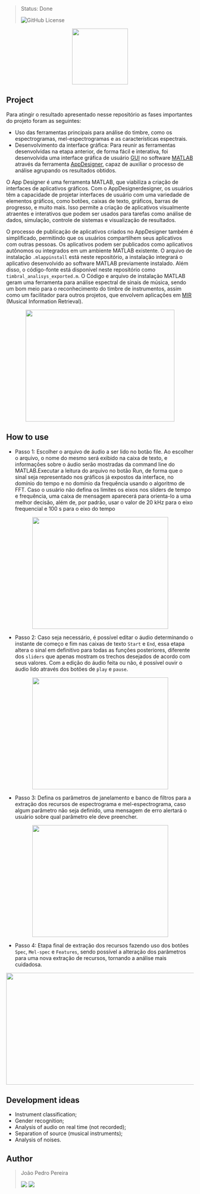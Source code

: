 > Status: Done
> 
> ![GitHub License](https://img.shields.io/github/license/jps-pereira/Timbral-Analysis)

<p align="center">
  <img width="150" height="150" src="https://github.com/jps-pereira/Timbral-Analysis/assets/145292371/7de5ae40-eeb2-4143-888c-b19b42929616">
</p>

## Project

Para atingir o resultado apresentado nesse repositório as fases importantes do projeto foram as seguintes:

- Uso das ferramentas principais para análise do timbre, como os espectrogramas, mel-espectrogramas e as características espectrais.
- Desenvolvimento da interface gráfica: Para reunir as ferramentas desenvolvidas na etapa anterior, de forma fácil e interativa, foi desenvolvida uma interface gráfica de
usuário [GUI](https://pt.wikipedia.org/wiki/Interface_gr%C3%A1fica_do_utilizador) no software [MATLAB](https://www.mathworks.com/products/matlab.html) através da ferramenta [AppDesigner](https://www.mathworks.com/products/matlab/app-designer.html), capaz de auxiliar o processo de análise agrupando os resultados obtidos.

O App Designer é uma ferramenta MATLAB, que viabiliza a criação de interfaces de aplicativos gráficos. Com o AppDesignerdesigner, os usuários têm a capacidade de projetar interfaces de usuário com uma variedade de elementos gráficos, como botões, caixas de texto, gráficos, barras de progresso, e muito mais. Isso permite a criação de aplicativos visualmente atraentes e interativos que podem ser usados para tarefas como análise de dados, simulação, controle de sistemas e visualização de resultados.

O processo de publicação de aplicativos criados no AppDesigner também é simplificado, permitindo que os usuários compartilhem seus aplicativos com outras pessoas. Os aplicativos podem ser publicados como aplicativos autônomos ou integrados em um ambiente MATLAB existente. O arquivo de instalação <code>.mlappinstall</code> está neste repositório, a instalação integrará o aplicativo desenvolvido ao software MATLAB previamente instalado. Além disso, o código-fonte está disponível neste repositório como <code>timbral_analisys_exported.m</code>. O Código e arquivo de instalação MATLAB geram uma ferramenta para análise espectral de sinais de música, sendo um bom meio para o reconhecimento do timbre de instrumentos, assim como um facilitador para outros projetos, que envolvem aplicações em [MIR](https://musicinformationretrieval.com/) (Musical Information Retrieval).

<p align="center">
  <img width="400" height="300" src="https://github.com/jps-pereira/Timbral-Analysis/assets/145292371/ed1accc7-aeaa-45ec-b15a-5cd6a50f89d3">
</p>


## How to use

- Passo 1: Escolher o arquivo de áudio a ser lido no botão file. Ao escolher o arquivo, o nome do mesmo será exibido na caixa de texto, e informações sobre o áudio serão mostradas da command line do MATLAB.Executar a leitura do arquivo no botão Run, de forma que o sinal seja representado nos gráficos já expostos da interface, no domínio do tempo e no domínio da frequência usando o algoritmo de FFT. Caso o usuário não defina os limites os eixos nos sliders de tempo e frequência, uma caixa de mensagem aparecerá para orienta-lo a uma melhor decisão, além de, por padrão, usar o valor de 20 kHz para o eixo frequencial e 100 s para o eixo do tempo 

<p align="center">
  <img width="365" height="300" src="https://github.com/jps-pereira/Timbral-Analysis/assets/145292371/f8392552-41be-4293-89cb-81c4b0c08b5f">
</p>

- Passo 2: Caso seja necessário, é possível editar o áudio determinando o instante de começo e fim nas caixas de texto <code>Start</code> e <code>End</code>, essa etapa altera o sinal em definitivo para todas as funções posteriores, diferente dos <code>sliders</code> que apenas mostram os trechos desejados de acordo com seus valores. Com a edição do áudio feita ou não, é possível ouvir o áudio lido através dos botões de <code>play</code> e <code>pause</code>.

<p align="center">
  <img width="365" height="300" src="https://github.com/jps-pereira/Timbral-Analysis/assets/145292371/6659a1a4-5bee-4007-9f7e-4ce48f5b814a">
</p>

- Passo 3: Defina os parâmetros de janelamento e banco de filtros para a extração dos recursos de espectrograma e mel-espectrograma, caso algum parâmetro não seja definido, uma mensagem de erro alertará o usuário sobre qual parâmetro ele deve preencher.

<p align="center">
  <img width="365" height="300" src="https://github.com/jps-pereira/Timbral-Analysis/assets/145292371/3c961bd0-4768-4cb3-a7ad-4e0324ac9f24">
</p>

- Passo 4: Etapa final de extração dos recursos fazendo uso dos botões <code>Spec</code>, <code>Mel-spec</code> e <code>Features</code>, sendo possível a alteração dos parâmetros para uma nova extração de recursos, tornando a análise mais cuidadosa.

<p align="center">
  <img width="550" height="300" src="https://github.com/jps-pereira/Timbral-Analysis/assets/145292371/cdee35b1-e1bf-4238-832a-ed34e05bfd6e">
</p>

## Development ideas

- Instrument classification;
- Gender recognition;
- Analysis of audio on real time (not recorded);
- Separation of source (musical instruments);
- Analysis of noises.

## Author
> João Pedro Pereira <div> <a href="https://www.linkedin.com/in/joaopedro-pereira-/" target="_blank"><img src="https://img.shields.io/badge/-LinkedIn-%230077B5?style=for-the-badge&logo=linkedin&logoColor=white" target="_blank"></a> <a href = "mailto:jp_pereira@id.uff.br"><img src="https://img.shields.io/badge/-Gmail-%23333?style=for-the-badge&logo=gmail&logoColor=white" target="_blank"></a> </div>
